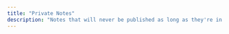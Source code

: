 ```yaml
---
title: "Private Notes"
description: "Notes that will never be published as long as they're in this directory. For company projects, etc."
---
```

